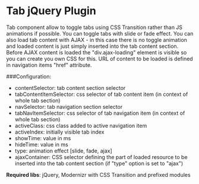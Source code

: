 Tab jQuery Plugin
====

Tab component allow to toggle tabs using CSS Transition rather than JS animations if possible.
You can toggle tabs with slide or fade effect. You can also load tab content with AJAX - in this case there is no toggle animation and loaded content is just simply inserted into the tab content section. Before AJAX content is loaded the "div.ajax-loading" element is visible so you can create you own CSS for this. URL of content to be loaded is defined in navigation items "href" attribute.


###Configuration:
* contentSelector: tab content section selector
* tabContentItemSelector: css selector of tab content item (in context of whole tab section)
* navSelector: tab navigation section selector
* tabNavItemSelector: css selector of tab navigation item (in context of whole tab section)
* activeClass: css class added to active navigation item
* activeIndex: initially visible tab index
* showTime: value in ms
* hideTime: value in ms
* type: animation effect [slide, fade, ajax]
* ajaxContainer: CSS selector defining the part of loaded resource to be inserted into the tab content section (if "type" option is set to "ajax")

**Required libs**: jQuery, Modernizr with CSS Transition and prefixed modules
